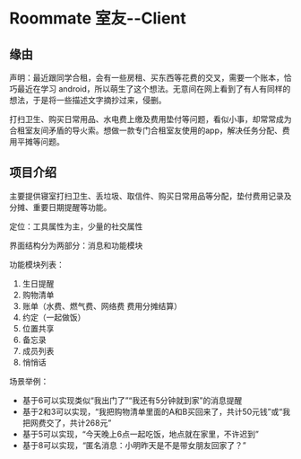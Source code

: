 # Roommate 室友--Client

## 缘由

声明：最近跟同学合租，会有一些房租、买东西等花费的交叉，需要一个账本，恰巧最近在学习 android，所以萌生了这个想法。无意间在网上看到了有人有同样的想法，于是将一些描述文字摘抄过来，侵删。

打扫卫生、购买日常用品、水电费上缴及费用垫付等问题，看似小事，却常常成为合租室友间矛盾的导火索。想做一款专门合租室友使用的app，解决任务分配、费用平摊等问题。

## 项目介绍

主要提供寝室打扫卫生、丢垃圾、取信件、购买日常用品等分配，垫付费用记录及分摊、重要日期提醒等功能。

定位：工具属性为主，少量的社交属性

界面结构分为两部分：消息和功能模块

功能模块列表：

1. 生日提醒
2. 购物清单
3. 账单（水费、燃气费、网络费 费用分摊结算）
4. 约定（一起做饭）
5. 位置共享
6. 备忘录
7. 成员列表
8. 悄悄话

场景举例：

- 基于6可以实现类似“我出门了”“我还有5分钟就到家”的消息提醒
- 基于2和3可以实现，“我把购物清单里面的A和B买回来了，共计50元钱”或“我把网费交了，共计268元”
- 基于5可以实现，“今天晚上6点一起吃饭，地点就在家里，不许迟到”
- 基于8可以实现，“匿名消息：小明昨天是不是带女朋友回家了？”
